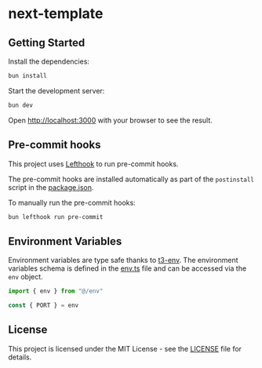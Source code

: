 # next-template

## Getting Started

Install the dependencies:

```bash
bun install
```

Start the development server:

```bash
bun dev
```

Open [http://localhost:3000](http://localhost:3000) with your browser to see the result.

## Pre-commit hooks

This project uses [Lefthook](https://github.com/evilmartians/lefthook/tree/master) to run pre-commit hooks.

The pre-commit hooks are installed automatically as part of the `postinstall` script in the [package.json](package.json).

To manually run the pre-commit hooks:

```bash
bun lefthook run pre-commit
```

## Environment Variables

Environment variables are type safe thanks to [t3-env](https://github.com/t3-oss/t3-env). The environment variables schema is defined in the [env.ts](src/env.ts) file and can be accessed via the `env` object.

```typescript
import { env } from "@/env"

const { PORT } = env
```

## License

This project is licensed under the MIT License - see the [LICENSE](LICENSE.txt) file for details.

